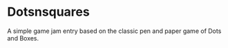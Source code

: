# Dotsnsquares
A simple game jam entry based on the classic pen and paper game of Dots and Boxes.  
